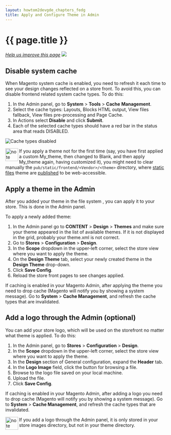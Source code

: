 ```yaml
---
layout: howtom2devgde_chapters_fedg
title: Apply and Configure Theme in Admin
---
```


<h1 id="theme-apply">{{ page.title }}</h1>

<p><a href="{{ site.githuburl }}frontend-dev-guide/themes/theme-apply.md" target="_blank"><em>Help us improve this page</em></a>&nbsp;<img src="{{ site.baseurl }}common/images/newWindow.gif"/></p>

<h2 id="theme-apply-apply">Disable system cache</h2>

When Magento system cache is enabled, you need to refresh it each time to see your design changes reflected on a store front. To avoid this, you can disable frontend related system cache types. 
To do this:

1. In the Admin panel, go to **System** > **Tools** > **Cache** **Management**. 
2. Select the cache types: Layouts, Blocks HTML output, View files fallback, View files pre-processing and Page Cache.
2. In Actions select **Disable** and click **Submit**. 
3. Each of the selected cache types should have a red bar in the status area that reads DISABLED.
<p><img src="{{ site.baseurl }}common/images/cache.png" alt="Cache types disabled"></p>


<div class="bs-callout bs-callout-info" id="info">
  <img src="{{ site.baseurl }}common/images/icon_note.png" alt="note" align="left" width="40" />
<span class="glyphicon-class">
  <p>If you apply a theme not for the first time (say, you have first applied a custom My_theme, then changed to Blank, and then apply My_theme again, having customized it), you might need to clear manually the <code>pub/static/frontend/&lt;Vendor&gt;/&lt;theme&gt;</code> directory, where <a href="{{site.gdeurl}}frontend-dev-guide/themes/theme-structure.md">static files</a> theme are <a href="{{site.gdeurl}}architecture/view/static-process.html">published</a> to be web-accessible.</p></span>
</div>


<h2 id="theme-apply-apply">Apply a theme in the Admin</h2>
After you added your theme in the file system <!--ADDLINK -->, you can apply it to your store. This is done in the Admin panel. 

To apply a newly added theme:

1. In the Admin panel go to **CONTENT** > **Design** > **Themes** and make sure your theme appeared in the list of available themes. If it is not displayed in the grid, probably your theme.xml is not correct. 
2. Go to **Stores** > **Configuration** > **Design**.
3. In the **Scope** dropdown in the upper-left corner, select the store view where you want to apply the theme.
4. On the **Design Theme** tab, select your newly created theme in the **Design Theme** drop-down.
5. Click **Save Config**.
6. Reload the store front pages to see changes applied.

If caching is enabled in your Magento Admin, after applying the theme you need to drop cache (Magento will notify you by showing a system message). Go to **System** > **Cache Management**, and refresh the cache types that are invalidated.
<!--ADDLINK-->

<h2 id="theme-apply-logo">Add a logo through the Admin (optional)</h2>
You can add your store logo, which will be used on the storefront no matter what theme is applied. To do this:

1. In the Admin panel, go to **Stores** > **Configuration** > **Design**.
2. In the **Scope** dropdown in the upper-left corner, select the store view where you want to apply the theme.
3. In the **Design** section of General configuration, expand the **Header** tab.
4. In the **Logo Image** field, click the button for browsing a file.
5. Browse to the logo file saved on your local machine.
6. Upload the file.
7. Click **Save Config**.

If caching is enabled in your Magento Admin, after adding a logo you need to drop cache (Magento will notify you by showing a system message). Go to <b>System</b> > <b>Cache Management</b>, and refresh the cache types that are invalidated.
<!--ADDLINK-->

<div class="bs-callout bs-callout-info" id="info">
  <img src="{{ site.baseurl }}common/images/icon_note.png" alt="note" align="left" width="40" />
<span class="glyphicon-class">
<p>If you add a logo through the Admin panel, it is only stored in your store images directory, but not in your theme directory.</p></span>
</div>

